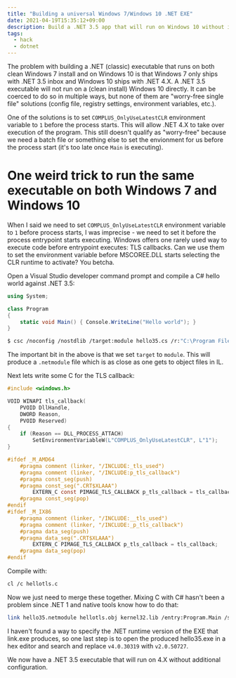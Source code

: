 ```yaml
---
title: "Building a universal Windows 7/Windows 10 .NET EXE"
date: 2021-04-19T15:35:12+09:00
description: Build a .NET 3.5 app that will run on Windows 10 without installing .NET 3.5.
tags:
  - hack
  - dotnet
---
```


The problem with building a .NET (classic) executable that runs on both clean Windows 7 install and on Windows 10 is that Windows 7 only ships with .NET 3.5 inbox and Windows 10 ships with .NET 4.X. A .NET 3.5 executable will not run on a (clean install) Windows 10 directly. It can be coerced to do so in multiple ways, but none of them are "worry-free single file" solutions (config file, registry settings, environment variables, etc.).

One of the solutions is to set `COMPLUS_OnlyUseLatestCLR` environment variable to `1` before the process starts. This will allow .NET 4.X to take over execution of the program. This still doesn't qualify as "worry-free" because we need a batch file or something else to set the envionment for us before the process start (it's too late once `Main` is executing).

# One weird trick to run the same executable on both Windows 7 and Windows 10

When I said we need to set `COMPLUS_OnlyUseLatestCLR` environment variable to `1` before process starts, I was imprecise - we need to set it before the process entrypoint starts executing. Windows offers one rarely used way to execute code before entrypoint executes: TLS callbacks. Can we use them to set the environment variable before MSCOREE.DLL starts selecting the CLR runtime to activate? You betcha.

Open a Visual Studio developer command prompt and compile a C# hello world against .NET 3.5:

```csharp
using System;

class Program
{
    static void Main() { Console.WriteLine("Hello world"); }
}
```

```sh
$ csc /noconfig /nostdlib /target:module hello35.cs /r:"C:\Program Files (x86)\Reference Assemblies\Microsoft\Framework\.NETFramework\v3.5\Profile\Client\mscorlib.dll"
```

The important bit in the above is that we set `target` to `module`. This will produce a `.netmodule` file which is as close as one gets to object files in IL.

Next lets write some C for the TLS callback:

```c
#include <windows.h>

VOID WINAPI tls_callback(
    PVOID DllHandle,
    DWORD Reason,
    PVOID Reserved)
{
    if (Reason == DLL_PROCESS_ATTACH)
        SetEnvironmentVariableW(L"COMPLUS_OnlyUseLatestCLR", L"1");
}

#ifdef _M_AMD64
    #pragma comment (linker, "/INCLUDE:_tls_used")
    #pragma comment (linker, "/INCLUDE:p_tls_callback")
    #pragma const_seg(push)
    #pragma const_seg(".CRT$XLAAA")
        EXTERN_C const PIMAGE_TLS_CALLBACK p_tls_callback = tls_callback;
    #pragma const_seg(pop)
#endif
#ifdef _M_IX86
    #pragma comment (linker, "/INCLUDE:__tls_used")
    #pragma comment (linker, "/INCLUDE:_p_tls_callback")
    #pragma data_seg(push)
    #pragma data_seg(".CRT$XLAAA")
        EXTERN_C PIMAGE_TLS_CALLBACK p_tls_callback = tls_callback;
    #pragma data_seg(pop)
#endif
```

Compile with:

```sh
cl /c hellotls.c
```

Now we just need to merge these together. Mixing C with C# hasn't been a problem since .NET 1 and native tools know how to do that:

```sh
link hello35.netmodule hellotls.obj kernel32.lib /entry:Program.Main /subsystem:console /ltcg
```

I haven't found a way to specify the .NET runtime version of the EXE that link.exe produces, so one last step is to open the produced hello35.exe in a hex editor and search and replace `v4.0.30319` with `v2.0.50727`.

We now have a .NET 3.5 executable that will run on 4.X without additional configuration.
